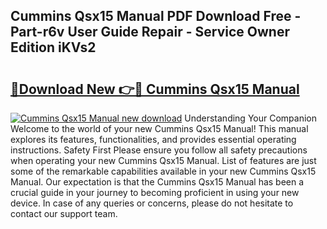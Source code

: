 ## Cummins Qsx15 Manual PDF Download Free - Part-r6v User Guide Repair - Service Owner Edition iKVs2

# <h2><a href="http://bc11418.oget.top/?id=Cummins+Qsx15+Manual">🔗Download New 👉🔴 Cummins Qsx15 Manual</a></h2>

[![Cummins Qsx15 Manual new download](https://i.imgur.com/5g1atiW.png)](http://bc11418.oget.top/?id=Cummins+Qsx15+Manual)
Understanding Your Companion Welcome to the world of your new Cummins Qsx15 Manual! This manual explores its features, functionalities, and provides essential operating instructions. Safety First Please ensure you follow all safety precautions when operating your new Cummins Qsx15 Manual. List of features are just some of the remarkable capabilities available in your new Cummins Qsx15 Manual. Our expectation is that the Cummins Qsx15 Manual has been a crucial guide in your journey to becoming proficient in using your new device. In case of any queries or concerns, please do not hesitate to contact our support team.

